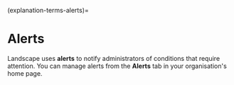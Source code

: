 (explanation-terms-alerts)=
# Alerts

Landscape uses **alerts** to notify administrators of conditions that require attention. You can manage alerts from the **Alerts** tab in your organisation's home page.

